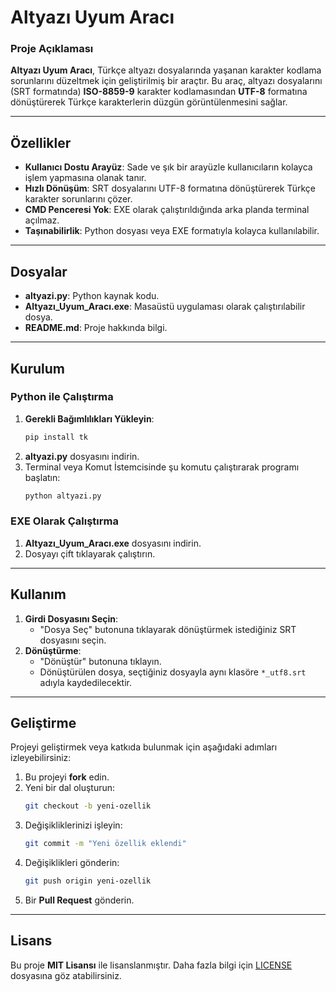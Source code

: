 # **Altyazı Uyum Aracı**

### **Proje Açıklaması**
**Altyazı Uyum Aracı**, Türkçe altyazı dosyalarında yaşanan karakter kodlama sorunlarını düzeltmek için geliştirilmiş bir araçtır. Bu araç, altyazı dosyalarını (SRT formatında) **ISO-8859-9** karakter kodlamasından **UTF-8** formatına dönüştürerek Türkçe karakterlerin düzgün görüntülenmesini sağlar.

---

## **Özellikler**
- **Kullanıcı Dostu Arayüz**: Sade ve şık bir arayüzle kullanıcıların kolayca işlem yapmasına olanak tanır.
- **Hızlı Dönüşüm**: SRT dosyalarını UTF-8 formatına dönüştürerek Türkçe karakter sorunlarını çözer.
- **CMD Penceresi Yok**: EXE olarak çalıştırıldığında arka planda terminal açılmaz.
- **Taşınabilirlik**: Python dosyası veya EXE formatıyla kolayca kullanılabilir.

---

## **Dosyalar**
- **altyazi.py**: Python kaynak kodu.
- **Altyazı_Uyum_Aracı.exe**: Masaüstü uygulaması olarak çalıştırılabilir dosya.
- **README.md**: Proje hakkında bilgi.

---

## **Kurulum**
### Python ile Çalıştırma
1. **Gerekli Bağımlılıkları Yükleyin**:
   ```bash
   pip install tk
   ```
2. **altyazi.py** dosyasını indirin.
3. Terminal veya Komut İstemcisinde şu komutu çalıştırarak programı başlatın:
   ```bash
   python altyazi.py
   ```

### EXE Olarak Çalıştırma
1. **Altyazı_Uyum_Aracı.exe** dosyasını indirin.
2. Dosyayı çift tıklayarak çalıştırın.

---

## **Kullanım**
1. **Girdi Dosyasını Seçin**:
   - "Dosya Seç" butonuna tıklayarak dönüştürmek istediğiniz SRT dosyasını seçin.
2. **Dönüştürme**:
   - "Dönüştür" butonuna tıklayın.
   - Dönüştürülen dosya, seçtiğiniz dosyayla aynı klasöre `*_utf8.srt` adıyla kaydedilecektir.

---

## **Geliştirme**
Projeyi geliştirmek veya katkıda bulunmak için aşağıdaki adımları izleyebilirsiniz:

1. Bu projeyi **fork** edin.
2. Yeni bir dal oluşturun:
   ```bash
   git checkout -b yeni-ozellik
   ```
3. Değişikliklerinizi işleyin:
   ```bash
   git commit -m "Yeni özellik eklendi"
   ```
4. Değişiklikleri gönderin:
   ```bash
   git push origin yeni-ozellik
   ```
5. Bir **Pull Request** gönderin.

---

## **Lisans**
Bu proje **MIT Lisansı** ile lisanslanmıştır. Daha fazla bilgi için [LICENSE](LICENSE) dosyasına göz atabilirsiniz.
